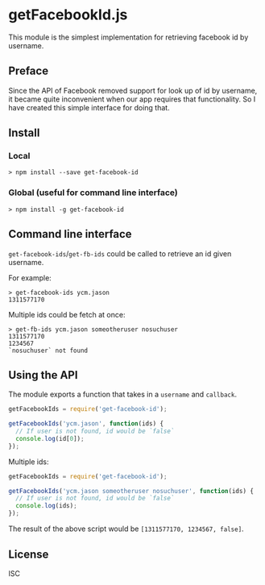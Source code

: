 # getFacebookId.js

This module is the simplest implementation for retrieving facebook id by username.

## Preface

Since the API of Facebook removed support for look up of id by username, it became quite inconvenient when our app requires that functionality. So I have created this simple interface for doing that.

## Install

### Local

```
> npm install --save get-facebook-id
```

### Global (useful for command line interface)

```
> npm install -g get-facebook-id
```

## Command line interface

`get-facebook-ids`/`get-fb-ids` could be called to retrieve an id given username.

For example:

```
> get-facebook-ids ycm.jason
1311577170
```

Multiple ids could be fetch at once:

```
> get-fb-ids ycm.jason someotheruser nosuchuser
1311577170
1234567
`nosuchuser` not found
```

## Using the API

The module exports a function that takes in a `username` and `callback`.

```javascript
getFacebookIds = require('get-facebook-id');

getFacebookIds('ycm.jason', function(ids) {
  // If user is not found, id would be `false`
  console.log(id[0]);
});
```

Multiple ids:

```javascript
getFacebookIds = require('get-facebook-id');

getFacebookIds('ycm.jason someotheruser nosuchuser', function(ids) {
  // If user is not found, id would be `false`
  console.log(ids);
});
```

The result of the above script would be `[1311577170, 1234567, false]`.


## License
ISC
